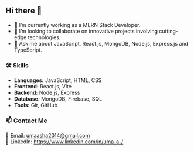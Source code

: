 ## Hi there 👋

- 🔭 I’m currently working as a MERN Stack Developer.
- 👯 I’m looking to collaborate on innovative projects involving cutting-edge technologies.
- 💬 Ask me about JavaScript, React.js, MongoDB, Node.js, Express.js and TypeScript.


### 🛠️ Skills  
- **Languages:** JavaScript, HTML, CSS  
- **Frontend:** React.js, Vite  
- **Backend:** Node.js, Express  
- **Database:** MongoDB, Firebase, SQL  
- **Tools:** Git, GitHub


### 📫 Contact Me  
📧 Email: umaasha2014@gmail.com  
💼 LinkedIn: https://www.linkedin.com/in/uma-a-/ 


